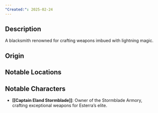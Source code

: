 ```yaml
---
"Created:": 2025-02-24
---
```

## **Description**

A blacksmith renowned for crafting weapons imbued with lightning magic.

## **Origin**

## **Notable Locations**

## **Notable Characters**


- **[[Captain Eland Stormblade]]**: Owner of the Stormblade Armory, crafting exceptional weapons for Esterra’s elite.